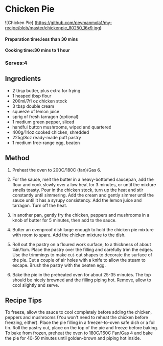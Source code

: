 # Chicken Pie

![Chicken Pie] (https://github.com/peymanmola1/my-recipe/blob/master/chickenpie_80250_16x9.jpg)

#### Preparation time:less than 30 mins
#### Cooking time:30 mins to 1 hour
### Serves:4

## Ingredients
* 2 tbsp butter, plus extra for frying
* 1 heaped tbsp flour
* 200ml/7fl oz chicken stock
* 3 tbsp double cream
* squeeze of lemon juice
* sprig of fresh tarragon (optional)
* 1 medium green pepper, sliced
* handful button mushrooms, wiped and quartered
* 400g/14oz cooked chicken, shredded
* 225g/8oz ready-made puff pastry
* 1 medium free-range egg, beaten

## Method
1. Preheat the oven to 200C/180C (fan)/Gas 6.

2. For the sauce, melt the butter in a heavy-bottomed saucepan, add the flour and cook slowly over a low heat for 3 minutes, or until the mixture smells toasty. Pour in the chicken stock, turn up the heat and stir constantly until simmering. Add the cream and gently simmer until the sauce until it has a syrupy consistency. Add the lemon juice and tarragon. Turn off the heat.

3. In another pan, gently fry the chicken, peppers and mushrooms in a knob of butter for 5 minutes, then add to the sauce.

4. Butter an ovenproof dish large enough to hold the chicken pie mixture with room to spare. Add the chicken mixture to the dish.

5. Roll out the pastry on a floured work surface, to a thickness of about ¼in/1cm. Place the pastry over the filling and carefully trim the edges. Use the trimmings to make cut-out shapes to decorate the surface of the pie. Cut a couple of air holes with a knife to allow the steam to escape. Brush the pastry with the beaten egg.

6. Bake the pie in the preheated oven for about 25-35 minutes. The top should be nicely browned and the filling piping hot. Remove, allow to cool slightly and serve.

## Recipe Tips

To freeze, allow the sauce to cool completely before adding the chicken, peppers and mushrooms (You won't need to reheat the chicken before freezing, either). Place the pie filling in a freezer-to-oven safe dish or a foil tin. Roll the pastry out, place on the top of the pie and freeze before baking. To bake from frozen, preheat the oven to 180C/160C Fan/Gas 4 and bake the pie for 40-50 minutes until golden-brown and piping hot inside.
